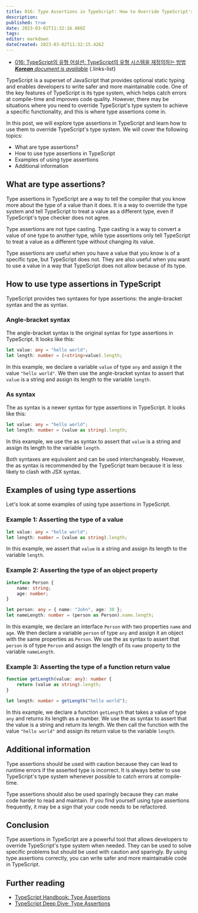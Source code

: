 ```yaml
---
title: 016: Type Assertions in TypeScript: How to Override TypeScript's Type System
description: 
published: true
date: 2023-03-02T11:32:16.860Z
tags: 
editor: markdown
dateCreated: 2023-03-02T11:32:15.426Z
---
```


- [016: TypeScript의 유형 어설션: TypeScript의 유형 시스템을 재정의하는 방법***Korean** document is available*](/ko/Knowledge-base/TypeScript/Learning/016-type-assertions-in-typescript-how-to-override-typescript-s-type-system)
{.links-list}


TypeScript is a superset of JavaScript that provides optional static typing and enables developers to write safer and more maintainable code. One of the key features of TypeScript is its type system, which helps catch errors at compile-time and improves code quality. However, there may be situations where you need to override TypeScript's type system to achieve a specific functionality, and this is where type assertions come in.

In this post, we will explore type assertions in TypeScript and learn how to use them to override TypeScript's type system. We will cover the following topics:

- What are type assertions?
- How to use type assertions in TypeScript
- Examples of using type assertions
- Additional information

## What are type assertions?

Type assertions in TypeScript are a way to tell the compiler that you know more about the type of a value than it does. It is a way to override the type system and tell TypeScript to treat a value as a different type, even if TypeScript's type checker does not agree.

Type assertions are not type casting. Type casting is a way to convert a value of one type to another type, while type assertions only tell TypeScript to treat a value as a different type without changing its value.

Type assertions are useful when you have a value that you know is of a specific type, but TypeScript does not. They are also useful when you want to use a value in a way that TypeScript does not allow because of its type.

## How to use type assertions in TypeScript

TypeScript provides two syntaxes for type assertions: the angle-bracket syntax and the as syntax.

### Angle-bracket syntax

The angle-bracket syntax is the original syntax for type assertions in TypeScript. It looks like this:

```typescript
let value: any = "hello world";
let length: number = (<string>value).length;
```

In this example, we declare a variable `value` of type `any` and assign it the value `"hello world"`. We then use the angle-bracket syntax to assert that `value` is a string and assign its length to the variable `length`.

### As syntax

The as syntax is a newer syntax for type assertions in TypeScript. It looks like this:

```typescript
let value: any = "hello world";
let length: number = (value as string).length;
```

In this example, we use the as syntax to assert that `value` is a string and assign its length to the variable `length`.

Both syntaxes are equivalent and can be used interchangeably. However, the as syntax is recommended by the TypeScript team because it is less likely to clash with JSX syntax.

## Examples of using type assertions

Let's look at some examples of using type assertions in TypeScript.

### Example 1: Asserting the type of a value

```typescript
let value: any = "hello world";
let length: number = (value as string).length;
```

In this example, we assert that `value` is a string and assign its length to the variable `length`.

### Example 2: Asserting the type of an object property

```typescript
interface Person {
    name: string;
    age: number;
}

let person: any = { name: "John", age: 30 };
let nameLength: number = (person as Person).name.length;
```

In this example, we declare an interface `Person` with two properties `name` and `age`. We then declare a variable `person` of type `any` and assign it an object with the same properties as `Person`. We use the as syntax to assert that `person` is of type `Person` and assign the length of its `name` property to the variable `nameLength`.

### Example 3: Asserting the type of a function return value

```typescript
function getLength(value: any): number {
    return (value as string).length;
}

let length: number = getLength("hello world");
```

In this example, we declare a function `getLength` that takes a value of type `any` and returns its length as a number. We use the as syntax to assert that the value is a string and return its length. We then call the function with the value `"hello world"` and assign its return value to the variable `length`.

## Additional information

Type assertions should be used with caution because they can lead to runtime errors if the asserted type is incorrect. It is always better to use TypeScript's type system whenever possible to catch errors at compile-time.

Type assertions should also be used sparingly because they can make code harder to read and maintain. If you find yourself using type assertions frequently, it may be a sign that your code needs to be refactored.

## Conclusion

Type assertions in TypeScript are a powerful tool that allows developers to override TypeScript's type system when needed. They can be used to solve specific problems but should be used with caution and sparingly. By using type assertions correctly, you can write safer and more maintainable code in TypeScript.

## Further reading

- [TypeScript Handbook: Type Assertions](https://www.typescriptlang.org/docs/handbook/basic-types.html#type-assertions)
- [TypeScript Deep Dive: Type Assertions](https://basarat.gitbook.io/typescript/type-system/typeassertion)